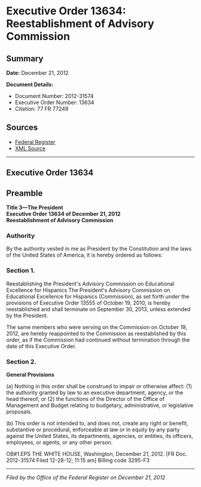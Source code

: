 # Executive Order 13634: Reestablishment of Advisory Commission

## Summary

**Date:** December 21, 2012

**Document Details:**
- Document Number: 2012-31574
- Executive Order Number: 13634
- Citation: 77 FR 77249

## Sources
- [Federal Register](https://www.federalregister.gov/documents/2012/12/31/2012-31574/reestablishment-of-advisory-commission)
- [XML Source](https://www.federalregister.gov/documents/full_text/xml/2012/12/31/2012-31574.xml)

---

## Executive Order 13634

## Preamble

**Title 3—The President**  
**Executive Order 13634 of December 21, 2012**  
**Reestablishment of Advisory Commission**

### Authority

By the authority vested in me as President by the Constitution and the laws of the United States of America, it is hereby ordered as follows:
### Section 1.

Reestablishing the President's Advisory Commission on Educational Excellence for Hispanics
The President's Advisory Commission on Educational Excellence for Hispanics (Commission), as set forth under the provisions of Executive Order 13555 of October 19, 2010, is hereby reestablished and shall terminate on September 30, 2013, unless extended by the President.

The same members who were serving on the Commission on October 19, 2012, are hereby reappointed to the Commission as reestablished by this order, as if the Commission had continued without termination through the date of this Executive Order.
### Section 2.

**General Provisions**

(a) Nothing in this order shall be construed to impair or otherwise affect:
    (1) the authority granted by law to an executive department, agency, or the head thereof; or
    (2) the functions of the Director of the Office of Management and Budget relating to budgetary, administrative, or legislative proposals.

(b) This order is not intended to, and does not, create any right or benefit, substantive or procedural, enforceable at law or in equity by any party against the United States, its departments, agencies, or entities, its officers, employees, or agents, or any other person.

OB#1.EPS
THE WHITE HOUSE,
Washington, December 21, 2012.
[FR Doc. 2012-31574
Filed 12-28-12; 11:15 am]
Billing code 3295-F3

---

*Filed by the Office of the Federal Register on December 21, 2012*
